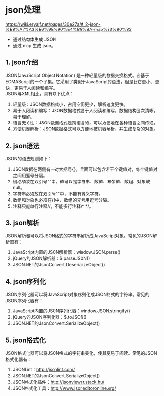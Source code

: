# json处理
https://wiki.eryajf.net/pages/30e27a/#_2-json-%E8%A7%A3%E6%9E%90%E4%B8%BA-map%E3%80%82

- 通过结构体生成 JSON
- 通过 map 生成 json。


## 1. json介绍    
JSON(JavaScript Object Notation) 是一种轻量级的数据交换格式。它基于ECMAScript的一个子集。它采用了类似于JavaScript的语法，但是比它更小、更快，更易于人阅读和编写。    
JSON与XML相比，具有以下优点：    
1. 轻量级：JSON数据格式小，占用空间更少，解析速度更快。
2. 易于人阅读和编写：JSON数据格式易于人阅读和编写，数据结构层次清晰，易于理解。
3. 语言无关性：JSON数据格式是跨语言的，可以方便地在各种语言之间传递。
4. 方便机器解析：JSON数据格式可以方便地被机器解析，并生成复杂的对象。

## 2. json语法    
JSON的语法规则如下：            
1. JSON数据在两侧有一对大括号{}，里面可以包含若干个键值对，每个键值对之间用逗号分隔。
2. 键必须放在双引号""中，值可以是字符串、数值、布尔值、数组、对象或null。
3. 字符串必须放在双引号""中，不能有转义字符。
4. 数组和对象也必须在{}中，数组的元素用逗号分隔。
5. 注释只能单行注释//，不能多行注释/* */。

## 3. json解析    
JSON解析器可以将JSON格式的字符串解析成JavaScript对象。常见的JSON解析器有：
1. JavaScript内置的JSON解析器：window.JSON.parse()
2. jQuery的JSON解析器：$.parseJSON()
3. JSON.NET的JsonConvert.DeserializeObject()

## 4. json序列化    
JSON序列化器可以将JavaScript对象序列化成JSON格式的字符串。常见的JSON序列化器有：
1. JavaScript内置的JSON序列化器：window.JSON.stringify()
2. jQuery的JSON序列化器：$.toJSON()
3. JSON.NET的JsonConvert.SerializeObject()
## 5. json格式化    
JSON格式化器可以将JSON格式的字符串美化，使其更易于阅读。常见的JSON格式化器有：    
1. JSONLint：http://jsonlint.com/
2. JSON.NET的JsonConvert.SerializeObject()
3. JSON格式化插件：http://jsonviewer.stack.hu/
4. JSON格式化工具：http://www.jsoneditoronline.org/
